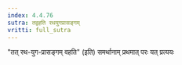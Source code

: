 ```yaml
---
index: 4.4.76
sutra: तद्वहति रथयुगप्रासङ्गम्
vritti: full_sutra
---
```


"तत् रथ-युग-प्रासङ्गम् वहति" (इति) समर्थानाम् प्रथमात् परः यत् प्रत्ययः